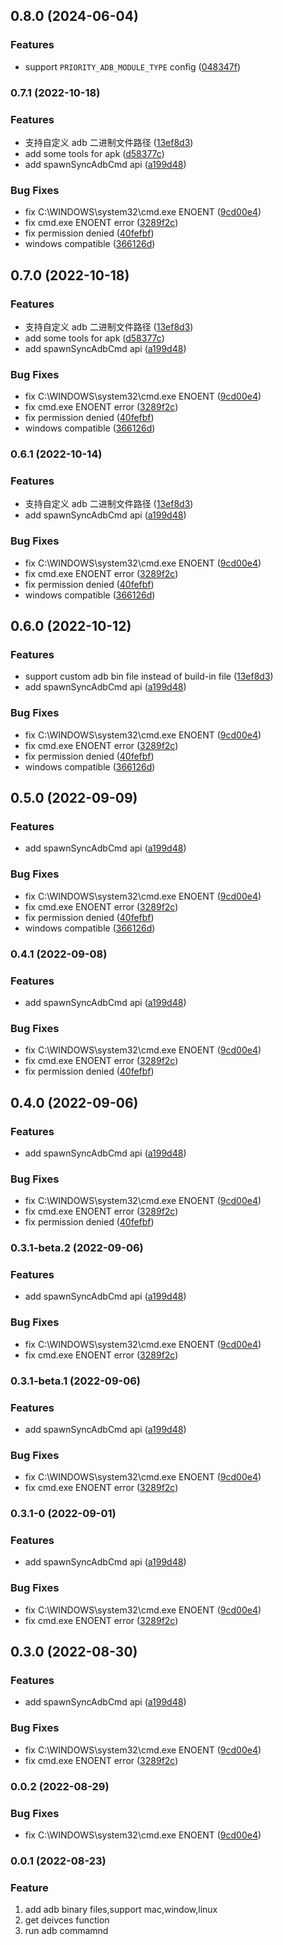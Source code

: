 ## 0.8.0 (2024-06-04)

### Features

- support `PRIORITY_ADB_MODULE_TYPE` config ([048347f](https://github.com/miwufe/node-adb/commit/048347f0db0be014c21da017547aa1fe99490ccd))

### 0.7.1 (2022-10-18)

### Features

- 支持自定义 adb 二进制文件路径 ([13ef8d3](https://github.com/miwufe/node-adb/commit/13ef8d371818f47e6ad50fa78c3d6ade9d6dd4cc))
- add some tools for apk ([d58377c](https://github.com/miwufe/node-adb/commit/d58377c99b07b74fb4c9b5528f71fa25d89d7c50))
- add spawnSyncAdbCmd api ([a199d48](https://github.com/miwufe/node-adb/commit/a199d48561501f847bd1028393074667646e3f86))

### Bug Fixes

- fix C:\\WINDOWS\\system32\\cmd.exe ENOENT ([9cd00e4](https://github.com/miwufe/node-adb/commit/9cd00e4baf265ffe92f9ee8f8f882c8a4f01f4b5))
- fix cmd.exe ENOENT error ([3289f2c](https://github.com/miwufe/node-adb/commit/3289f2ce2eaa33fc8f0c73025ea283ddbce53bd4))
- fix permission denied ([40fefbf](https://github.com/miwufe/node-adb/commit/40fefbf94818ac33ce5a39586072528f2ee23bd9))
- windows compatible ([366126d](https://github.com/miwufe/node-adb/commit/366126d62241a6f370d6bcfcd494139226ca6d58))

## 0.7.0 (2022-10-18)

### Features

- 支持自定义 adb 二进制文件路径 ([13ef8d3](https://github.com/miwufe/node-adb/commit/13ef8d371818f47e6ad50fa78c3d6ade9d6dd4cc))
- add some tools for apk ([d58377c](https://github.com/miwufe/node-adb/commit/d58377c99b07b74fb4c9b5528f71fa25d89d7c50))
- add spawnSyncAdbCmd api ([a199d48](https://github.com/miwufe/node-adb/commit/a199d48561501f847bd1028393074667646e3f86))

### Bug Fixes

- fix C:\\WINDOWS\\system32\\cmd.exe ENOENT ([9cd00e4](https://github.com/miwufe/node-adb/commit/9cd00e4baf265ffe92f9ee8f8f882c8a4f01f4b5))
- fix cmd.exe ENOENT error ([3289f2c](https://github.com/miwufe/node-adb/commit/3289f2ce2eaa33fc8f0c73025ea283ddbce53bd4))
- fix permission denied ([40fefbf](https://github.com/miwufe/node-adb/commit/40fefbf94818ac33ce5a39586072528f2ee23bd9))
- windows compatible ([366126d](https://github.com/miwufe/node-adb/commit/366126d62241a6f370d6bcfcd494139226ca6d58))

### 0.6.1 (2022-10-14)

### Features

- 支持自定义 adb 二进制文件路径 ([13ef8d3](https://github.com/miwufe/node-adb/commit/13ef8d371818f47e6ad50fa78c3d6ade9d6dd4cc))
- add spawnSyncAdbCmd api ([a199d48](https://github.com/miwufe/node-adb/commit/a199d48561501f847bd1028393074667646e3f86))

### Bug Fixes

- fix C:\\WINDOWS\\system32\\cmd.exe ENOENT ([9cd00e4](https://github.com/miwufe/node-adb/commit/9cd00e4baf265ffe92f9ee8f8f882c8a4f01f4b5))
- fix cmd.exe ENOENT error ([3289f2c](https://github.com/miwufe/node-adb/commit/3289f2ce2eaa33fc8f0c73025ea283ddbce53bd4))
- fix permission denied ([40fefbf](https://github.com/miwufe/node-adb/commit/40fefbf94818ac33ce5a39586072528f2ee23bd9))
- windows compatible ([366126d](https://github.com/miwufe/node-adb/commit/366126d62241a6f370d6bcfcd494139226ca6d58))

## 0.6.0 (2022-10-12)

### Features

- support custom adb bin file instead of build-in file ([13ef8d3](https://github.com/miwufe/node-adb/commit/13ef8d371818f47e6ad50fa78c3d6ade9d6dd4cc))
- add spawnSyncAdbCmd api ([a199d48](https://github.com/miwufe/node-adb/commit/a199d48561501f847bd1028393074667646e3f86))

### Bug Fixes

- fix C:\\WINDOWS\\system32\\cmd.exe ENOENT ([9cd00e4](https://github.com/miwufe/node-adb/commit/9cd00e4baf265ffe92f9ee8f8f882c8a4f01f4b5))
- fix cmd.exe ENOENT error ([3289f2c](https://github.com/miwufe/node-adb/commit/3289f2ce2eaa33fc8f0c73025ea283ddbce53bd4))
- fix permission denied ([40fefbf](https://github.com/miwufe/node-adb/commit/40fefbf94818ac33ce5a39586072528f2ee23bd9))
- windows compatible ([366126d](https://github.com/miwufe/node-adb/commit/366126d62241a6f370d6bcfcd494139226ca6d58))

## 0.5.0 (2022-09-09)

### Features

- add spawnSyncAdbCmd api ([a199d48](https://github.com/miwufe/node-adb/commit/a199d48561501f847bd1028393074667646e3f86))

### Bug Fixes

- fix C:\\WINDOWS\\system32\\cmd.exe ENOENT ([9cd00e4](https://github.com/miwufe/node-adb/commit/9cd00e4baf265ffe92f9ee8f8f882c8a4f01f4b5))
- fix cmd.exe ENOENT error ([3289f2c](https://github.com/miwufe/node-adb/commit/3289f2ce2eaa33fc8f0c73025ea283ddbce53bd4))
- fix permission denied ([40fefbf](https://github.com/miwufe/node-adb/commit/40fefbf94818ac33ce5a39586072528f2ee23bd9))
- windows compatible ([366126d](https://github.com/miwufe/node-adb/commit/366126d62241a6f370d6bcfcd494139226ca6d58))

### 0.4.1 (2022-09-08)

### Features

- add spawnSyncAdbCmd api ([a199d48](https://github.com/miwufe/node-adb/commit/a199d48561501f847bd1028393074667646e3f86))

### Bug Fixes

- fix C:\\WINDOWS\\system32\\cmd.exe ENOENT ([9cd00e4](https://github.com/miwufe/node-adb/commit/9cd00e4baf265ffe92f9ee8f8f882c8a4f01f4b5))
- fix cmd.exe ENOENT error ([3289f2c](https://github.com/miwufe/node-adb/commit/3289f2ce2eaa33fc8f0c73025ea283ddbce53bd4))
- fix permission denied ([40fefbf](https://github.com/miwufe/node-adb/commit/40fefbf94818ac33ce5a39586072528f2ee23bd9))

## 0.4.0 (2022-09-06)

### Features

- add spawnSyncAdbCmd api ([a199d48](https://github.com/miwufe/node-adb/commit/a199d48561501f847bd1028393074667646e3f86))

### Bug Fixes

- fix C:\\WINDOWS\\system32\\cmd.exe ENOENT ([9cd00e4](https://github.com/miwufe/node-adb/commit/9cd00e4baf265ffe92f9ee8f8f882c8a4f01f4b5))
- fix cmd.exe ENOENT error ([3289f2c](https://github.com/miwufe/node-adb/commit/3289f2ce2eaa33fc8f0c73025ea283ddbce53bd4))
- fix permission denied ([40fefbf](https://github.com/miwufe/node-adb/commit/40fefbf94818ac33ce5a39586072528f2ee23bd9))

### 0.3.1-beta.2 (2022-09-06)

### Features

- add spawnSyncAdbCmd api ([a199d48](https://github.com/miwufe/node-adb/commit/a199d48561501f847bd1028393074667646e3f86))

### Bug Fixes

- fix C:\\WINDOWS\\system32\\cmd.exe ENOENT ([9cd00e4](https://github.com/miwufe/node-adb/commit/9cd00e4baf265ffe92f9ee8f8f882c8a4f01f4b5))
- fix cmd.exe ENOENT error ([3289f2c](https://github.com/miwufe/node-adb/commit/3289f2ce2eaa33fc8f0c73025ea283ddbce53bd4))

### 0.3.1-beta.1 (2022-09-06)

### Features

- add spawnSyncAdbCmd api ([a199d48](https://github.com/miwufe/node-adb/commit/a199d48561501f847bd1028393074667646e3f86))

### Bug Fixes

- fix C:\\WINDOWS\\system32\\cmd.exe ENOENT ([9cd00e4](https://github.com/miwufe/node-adb/commit/9cd00e4baf265ffe92f9ee8f8f882c8a4f01f4b5))
- fix cmd.exe ENOENT error ([3289f2c](https://github.com/miwufe/node-adb/commit/3289f2ce2eaa33fc8f0c73025ea283ddbce53bd4))

### 0.3.1-0 (2022-09-01)

### Features

- add spawnSyncAdbCmd api ([a199d48](https://github.com/miwufe/node-adb/commit/a199d48561501f847bd1028393074667646e3f86))

### Bug Fixes

- fix C:\\WINDOWS\\system32\\cmd.exe ENOENT ([9cd00e4](https://github.com/miwufe/node-adb/commit/9cd00e4baf265ffe92f9ee8f8f882c8a4f01f4b5))
- fix cmd.exe ENOENT error ([3289f2c](https://github.com/miwufe/node-adb/commit/3289f2ce2eaa33fc8f0c73025ea283ddbce53bd4))

## 0.3.0 (2022-08-30)

### Features

- add spawnSyncAdbCmd api ([a199d48](https://github.com/miwufe/node-adb/commit/a199d48561501f847bd1028393074667646e3f86))

### Bug Fixes

- fix C:\\WINDOWS\\system32\\cmd.exe ENOENT ([9cd00e4](https://github.com/miwufe/node-adb/commit/9cd00e4baf265ffe92f9ee8f8f882c8a4f01f4b5))
- fix cmd.exe ENOENT error ([3289f2c](https://github.com/miwufe/node-adb/commit/3289f2ce2eaa33fc8f0c73025ea283ddbce53bd4))

### 0.0.2 (2022-08-29)

### Bug Fixes

- fix C:\\WINDOWS\\system32\\cmd.exe ENOENT ([9cd00e4](https://github.com/miwufe/node-adb/commit/9cd00e4baf265ffe92f9ee8f8f882c8a4f01f4b5))

### 0.0.1 (2022-08-23)

### Feature

1. add adb binary files,support mac,window,linux
2. get deivces function
3. run adb commamnd
